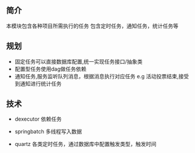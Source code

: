 ## 简介

本模块包含各种项目所需执行的任务
包含定时任务，通知任务，统计任务等

## 规划

- 固定任务可以直接数据库配置,统一实现任务接口/抽象类
- 配置型任务使用dag做任务依赖
- 通知任务,服务监听队列消息，根据消息执行对应任务
    e.g 活动投票结束,接受到通知进行统计任务

## 技术

- dexecutor
    依赖任务

- springbatch
    多线程写入数据

- quartz
    各类定时任务，通过数据库中配置触发类型，触发时间
 


